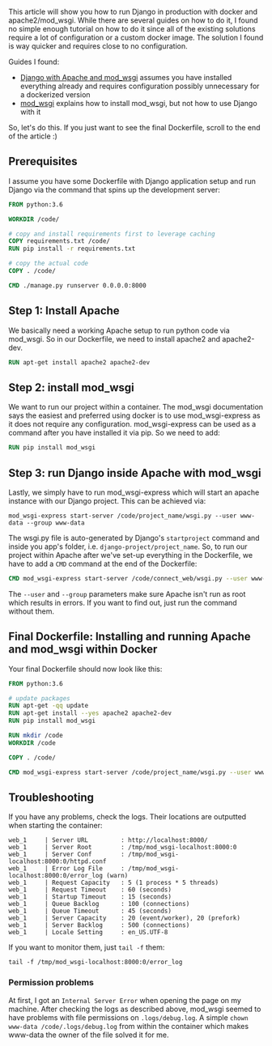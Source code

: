 <!--
.. title: Django in Production with mod_wsgi and Docker
.. slug: django-production-docker-mod-wsgi
.. date: 2020-01-17 10:30:13 UTC+01:00
.. tags: 
.. category: 
.. link: 
.. description: 
.. type: text
-->

This article will show you how to run Django in production with docker and apache2/mod_wsgi.
While there are several guides on how to do it,
I found no simple enough tutorial on how to do it
since all of the existing solutions require a lot of configuration or a custom docker image.
The solution I found is way quicker and requires close to no configuration.

Guides I found:

- [Django with Apache and mod_wsgi](https://docs.djangoproject.com/en/3.0/howto/deployment/wsgi/modwsgi/) assumes you have installed everything already and requires configuration possibly unnecessary for a dockerized version
- [mod_wsgi](https://modwsgi.readthedocs.io/en/develop/) explains how to install mod_wsgi, but not how to use Django with it

So, let's do this.
If you just want to see the final Dockerfile, scroll to the end of the article :)

## Prerequisites
I assume you have some Dockerfile with Django application setup
and run Django via the command that spins up the development server:
```dockerfile
FROM python:3.6

WORKDIR /code/

# copy and install requirements first to leverage caching
COPY requirements.txt /code/
RUN pip install -r requirements.txt

# copy the actual code
COPY . /code/

CMD ./manage.py runserver 0.0.0.0:8000
```

## Step 1: Install Apache
We basically need a working Apache setup to run python code via mod_wsgi.
So in our Dockerfile, we need to install apache2 and apache2-dev.
```dockerfile
RUN apt-get install apache2 apache2-dev
```

## Step 2: install mod_wsgi
We want to run our project within a container.
The mod_wsgi documentation says the easiest and preferred using docker
is to use mod_wsgi-express as it does not require any configuration.
mod_wsgi-express can be used as a command after you have installed it via pip.
So we need to add:
```dockerfile
RUN pip install mod_wsgi
```

## Step 3: run Django inside Apache with mod_wsgi
Lastly, we simply have to run mod_wsgi-express
which will start an apache instance with our Django project.
This can be achieved via:
```text
mod_wsgi-express start-server /code/project_name/wsgi.py --user www-data --group www-data
```
The wsgi.py file is auto-generated by Django's `startproject` command and inside you app's folder,
i.e. `django-project/project_name`.
So, to run our project within Apache after we've set-up everything in the Dockerfile,
we have to add a `CMD` command at the end of the Dockerfile:
```dockerfile
CMD mod_wsgi-express start-server /code/connect_web/wsgi.py --user www-data --group www-data
```

The `--user` and `--group` parameters make sure Apache isn't run as root which results in errors.
If you want to find out, just run the command without them.

## Final Dockerfile: Installing and running Apache and mod_wsgi within Docker
Your final Dockerfile should now look like this:
```dockerfile
FROM python:3.6

# update packages
RUN apt-get -qq update
RUN apt-get install --yes apache2 apache2-dev
RUN pip install mod_wsgi

RUN mkdir /code
WORKDIR /code

COPY . /code/

CMD mod_wsgi-express start-server /code/project_name/wsgi.py --user www-data --group www-data
```

## Troubleshooting
If you have any problems, check the logs. Their locations are outputted when starting the container:
```text
web_1     | Server URL         : http://localhost:8000/
web_1     | Server Root        : /tmp/mod_wsgi-localhost:8000:0
web_1     | Server Conf        : /tmp/mod_wsgi-localhost:8000:0/httpd.conf
web_1     | Error Log File     : /tmp/mod_wsgi-localhost:8000:0/error_log (warn)
web_1     | Request Capacity   : 5 (1 process * 5 threads)
web_1     | Request Timeout    : 60 (seconds)
web_1     | Startup Timeout    : 15 (seconds)
web_1     | Queue Backlog      : 100 (connections)
web_1     | Queue Timeout      : 45 (seconds)
web_1     | Server Capacity    : 20 (event/worker), 20 (prefork)
web_1     | Server Backlog     : 500 (connections)
web_1     | Locale Setting     : en_US.UTF-8
```

If you want to monitor them, just `tail -f` them:
```text
tail -f /tmp/mod_wsgi-localhost:8000:0/error_log
```

### Permission problems
At first, I got an `Internal Server Error` when opening the page on my machine.
After checking the logs as described above, mod_wsgi seemed to have problems with file permissions on `.logs/debug.log`.
A simple `chown www-data /code/.logs/debug.log` from within the container
which makes www-data the owner of the file solved it for me.
